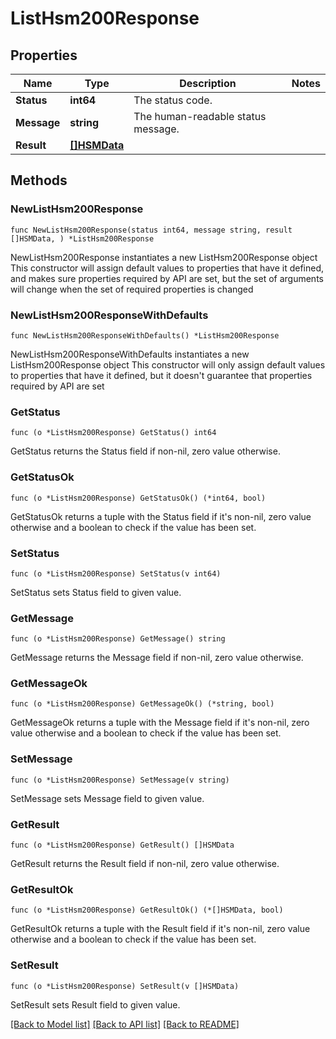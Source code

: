 # ListHsm200Response

## Properties

Name | Type | Description | Notes
------------ | ------------- | ------------- | -------------
**Status** | **int64** | The status code. | 
**Message** | **string** | The human-readable status message. | 
**Result** | [**[]HSMData**](HSMData.md) |  | 

## Methods

### NewListHsm200Response

`func NewListHsm200Response(status int64, message string, result []HSMData, ) *ListHsm200Response`

NewListHsm200Response instantiates a new ListHsm200Response object
This constructor will assign default values to properties that have it defined,
and makes sure properties required by API are set, but the set of arguments
will change when the set of required properties is changed

### NewListHsm200ResponseWithDefaults

`func NewListHsm200ResponseWithDefaults() *ListHsm200Response`

NewListHsm200ResponseWithDefaults instantiates a new ListHsm200Response object
This constructor will only assign default values to properties that have it defined,
but it doesn't guarantee that properties required by API are set

### GetStatus

`func (o *ListHsm200Response) GetStatus() int64`

GetStatus returns the Status field if non-nil, zero value otherwise.

### GetStatusOk

`func (o *ListHsm200Response) GetStatusOk() (*int64, bool)`

GetStatusOk returns a tuple with the Status field if it's non-nil, zero value otherwise
and a boolean to check if the value has been set.

### SetStatus

`func (o *ListHsm200Response) SetStatus(v int64)`

SetStatus sets Status field to given value.


### GetMessage

`func (o *ListHsm200Response) GetMessage() string`

GetMessage returns the Message field if non-nil, zero value otherwise.

### GetMessageOk

`func (o *ListHsm200Response) GetMessageOk() (*string, bool)`

GetMessageOk returns a tuple with the Message field if it's non-nil, zero value otherwise
and a boolean to check if the value has been set.

### SetMessage

`func (o *ListHsm200Response) SetMessage(v string)`

SetMessage sets Message field to given value.


### GetResult

`func (o *ListHsm200Response) GetResult() []HSMData`

GetResult returns the Result field if non-nil, zero value otherwise.

### GetResultOk

`func (o *ListHsm200Response) GetResultOk() (*[]HSMData, bool)`

GetResultOk returns a tuple with the Result field if it's non-nil, zero value otherwise
and a boolean to check if the value has been set.

### SetResult

`func (o *ListHsm200Response) SetResult(v []HSMData)`

SetResult sets Result field to given value.



[[Back to Model list]](../README.md#documentation-for-models) [[Back to API list]](../README.md#documentation-for-api-endpoints) [[Back to README]](../README.md)


